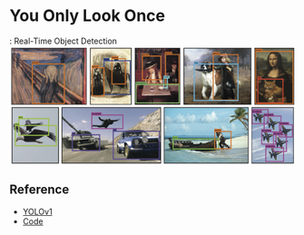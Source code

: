 # You Only Look Once
: Real-Time Object Detection
![yolo](image.png)

## Reference
- [YOLOv1](https://arxiv.org/abs/1506.02640)
- [Code](https://github.com/aladdinpersson/Machine-Learning-Collection/blob/master/ML/Pytorch/object_detection/YOLO/)